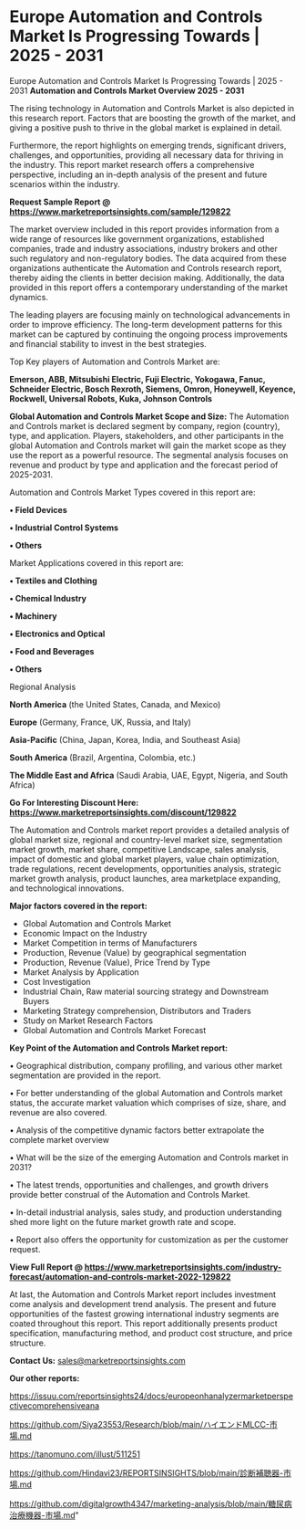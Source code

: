 # Europe Automation and Controls Market Is Progressing Towards | 2025 - 2031
Europe Automation and Controls Market Is Progressing Towards | 2025 - 2031
<Strong> Automation and Controls Market Overview 2025 - 2031</strong>

The rising technology in Automation and Controls Market is also depicted in this research report. Factors that are boosting the growth of the market, and giving a positive push to thrive in the global market is explained in detail.

Furthermore, the report highlights on emerging trends, significant drivers, challenges, and opportunities, providing all necessary data for thriving in the industry. This report market research offers a comprehensive perspective, including an in-depth analysis of the present and future scenarios within the industry.

<strong>Request Sample Report @ <a href=https://www.marketreportsinsights.com/sample/129822>https://www.marketreportsinsights.com/sample/129822</a></strong>

The market overview included in this report provides information from a wide range of resources like government organizations, established companies, trade and industry associations, industry brokers and other such regulatory and non-regulatory bodies. The data acquired from these organizations authenticate the Automation and Controls research report, thereby aiding the clients in better decision making. Additionally, the data provided in this report offers a contemporary understanding of the market dynamics.

The leading players are focusing mainly on technological advancements in order to improve efficiency. The long-term development patterns for this market can be captured by continuing the ongoing process improvements and financial stability to invest in the best strategies.

Top Key players of Automation and Controls Market are:

<strong>Emerson, ABB, Mitsubishi Electric, Fuji Electric, Yokogawa, Fanuc, Schneider Electric, Bosch Rexroth, Siemens, Omron, Honeywell, Keyence, Rockwell, Universal Robots, Kuka, Johnson Controls</strong>

<strong><b>Global Automation and Controls Market Scope and Size:</b></strong>
The Automation and Controls market is declared segment by company, region (country), type, and application. Players, stakeholders, and other participants in the global Automation and Controls market will gain the market scope as they use the report as a powerful resource. The segmental analysis focuses on revenue and product by type and application and the forecast period of 2025-2031.

Automation and Controls Market Types covered in this report are:

<strong>• Field Devices

• Industrial Control Systems

• Others</strong>

Market Applications covered in this report are:

<strong>• Textiles and Clothing

• Chemical Industry

• Machinery

• Electronics and Optical

• Food and Beverages

• Others</strong> 

Regional Analysis

<strong>North America</strong> (the United States, Canada, and Mexico)

<strong>Europe</strong> (Germany, France, UK, Russia, and Italy)

<strong>Asia-Pacific</strong> (China, Japan, Korea, India, and Southeast Asia)

<strong>South America</strong> (Brazil, Argentina, Colombia, etc.)

<strong>The Middle East and Africa</strong> (Saudi Arabia, UAE, Egypt, Nigeria, and South Africa)

<strong>Go For Interesting Discount Here: <a href=https://www.marketreportsinsights.com/discount/129822>https://www.marketreportsinsights.com/discount/129822</a></strong>

The Automation and Controls market report provides a detailed analysis of global market size, regional and country-level market size, segmentation market growth, market share, competitive Landscape, sales analysis, impact of domestic and global market players, value chain optimization, trade regulations, recent developments, opportunities analysis, strategic market growth analysis, product launches, area marketplace expanding, and technological innovations.

<strong><b>Major factors covered in the report:</b></strong>
<ul>
  <li>Global Automation and Controls Market </li>
  <li>Economic Impact on the Industry</li>
  <li>Market Competition in terms of Manufacturers</li>
  <li>Production, Revenue (Value) by geographical segmentation</li>
  <li>Production, Revenue (Value), Price Trend by Type</li>
  <li>Market Analysis by Application</li>
  <li>Cost Investigation</li>
  <li>Industrial Chain, Raw material sourcing strategy and Downstream Buyers</li>
  <li>Marketing Strategy comprehension, Distributors and Traders</li>
  <li>Study on Market Research Factors</li>
  <li>Global Automation and Controls Market Forecast</li>
</ul>

<strong><b>Key Point of the Automation and Controls Market report:</b></strong>

• Geographical distribution, company profiling, and various other market segmentation are provided in the report.

• For better understanding of the global Automation and Controls market status, the accurate market valuation which comprises of size, share, and revenue are also covered.

• Analysis of the competitive dynamic factors better extrapolate the complete market overview

• What will be the size of the emerging Automation and Controls market in 2031?

• The latest trends, opportunities and challenges, and growth drivers provide better construal of the Automation and Controls Market.

• In-detail industrial analysis, sales study, and production understanding shed more light on the future market growth rate and scope.

• Report also offers the opportunity for customization as per the customer request.

<strong><b>View Full Report @ <a href=https://www.marketreportsinsights.com/industry-forecast/automation-and-controls-market-2022-129822>https://www.marketreportsinsights.com/industry-forecast/automation-and-controls-market-2022-129822</a></b></strong>


At last, the Automation and Controls Market report includes investment come analysis and development trend analysis. The present and future opportunities of the fastest growing international industry segments are coated throughout this report. This report additionally presents product specification, manufacturing method, and product cost structure, and price structure.

<strong>Contact Us:</strong>
sales@marketreportsinsights.com

<strong>Our other reports:</strong>

<a href=https://issuu.com/reportsinsights24/docs/europeonhanalyzermarketperspectivecomprehensiveana>https://issuu.com/reportsinsights24/docs/europeonhanalyzermarketperspectivecomprehensiveana</a>

<a href=https://github.com/Siya23553/Research/blob/main/ハイエンドMLCC-市場.md>https://github.com/Siya23553/Research/blob/main/ハイエンドMLCC-市場.md</a>

<a href=https://tanomuno.com/illust/511251>https://tanomuno.com/illust/511251</a>

<a href=https://github.com/Hindavi23/REPORTSINSIGHTS/blob/main/診断補聴器-市場.md>https://github.com/Hindavi23/REPORTSINSIGHTS/blob/main/診断補聴器-市場.md</a>

<a href=https://github.com/digitalgrowth4347/marketing-analysis/blob/main/糖尿病治療機器-市場.md>https://github.com/digitalgrowth4347/marketing-analysis/blob/main/糖尿病治療機器-市場.md</a>"
